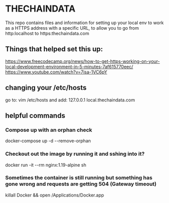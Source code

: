 # THECHAINDATA
This repo contains files and information for setting up your local env to work as a HTTPS address with a specific URL, to allow you to go from http:localhost to https:thechaindata.com

## Things that helped set this up:
https://www.freecodecamp.org/news/how-to-get-https-working-on-your-local-development-environment-in-5-minutes-7af615770eec/
https://www.youtube.com/watch?v=7isa-1VC6pY

## changing your /etc/hosts
go to: vim /etc/hosts
and add: 127.0.0.1    local.thechaindata.com

## helpful commands

### Compose up with an orphan check
docker-compose up -d --remove-orphan

### Checkout out the image by running it and sshing into it?
docker run -it --rm nginx:1.19-alpine sh

### Sometimes the container is still running but something has gone wrong and requests are getting 504 (Gateway timeout)
killall Docker && open /Applications/Docker.app

